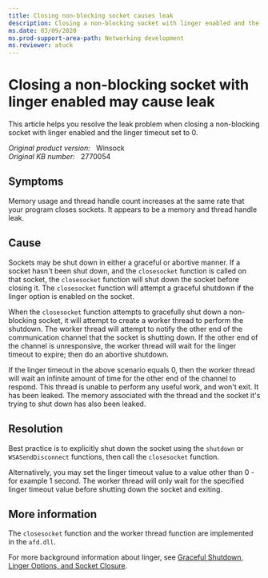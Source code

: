 ```yaml
---
title: Closing non-blocking socket causes leak
description: Closing a non-blocking socket with linger enabled and the linger timeout set to 0 may cause a leak. This problem occurs if the other end of the connection is unresponsive.
ms.date: 03/09/2020
ms.prod-support-area-path: Networking development
ms.reviewer: atuck
---
```

# Closing a non-blocking socket with linger enabled may cause leak

This article helps you resolve the leak problem when closing a non-blocking socket with linger enabled and the linger timeout set to 0.

_Original product version:_ &nbsp; Winsock  
_Original KB number:_ &nbsp; 2770054

## Symptoms

Memory usage and thread handle count increases at the same rate that your program closes sockets. It appears to be a memory and thread handle leak.

## Cause

Sockets may be shut down in either a graceful or abortive manner. If a socket hasn't been shut down, and the `closesocket` function is called on that socket, the `closesocket` function will shut down the socket before closing it. The `closesocket` function will attempt a graceful shutdown if the linger option is enabled on the socket.

When the `closesocket` function attempts to gracefully shut down a non-blocking socket, it will attempt to create a worker thread to perform the shutdown. The worker thread will attempt to notify the other end of the communication channel that the socket is shutting down. If the other end of the channel is unresponsive, the worker thread will wait for the linger timeout to expire; then do an abortive shutdown.

If the linger timeout in the above scenario equals 0, then the worker thread will wait an infinite amount of time for the other end of the channel to respond. This thread is unable to perform any useful work, and won't exit. It has been leaked. The memory associated with the thread and the socket it's trying to shut down has also been leaked.

## Resolution

Best practice is to explicitly shut down the socket using the `shutdown` or `WSASendDisconnect` functions, then call the `closesocket` function.

Alternatively, you may set the linger timeout value to a value other than 0 - for example 1 second. The worker thread will only wait for the specified linger timeout value before shutting down the socket and exiting.

## More information

The `closesocket` function and the worker thread function are implemented in the `afd.dll`.

For more background information about linger, see [Graceful Shutdown, Linger Options, and Socket Closure](/windows/win32/winsock/graceful-shutdown-linger-options-and-socket-closure-2).
